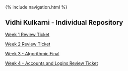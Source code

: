 {% include navigation.html %}


## Vidhi Kulkarni - Individual Repository

[Week 1 Review Ticket](https://github.com/VidhiKulkarni/teamlace/issues/18)


[Week 2 Review Ticket](https://github.com/VidhiKulkarni/teamlace/issues/24)


[Week 3 - Algorithmic Final](https://github.com/VidhiKulkarni/teamlace/issues/26) 


[Week 4 - Accounts and Logins Review Ticket](https://github.com/VidhiKulkarni/teamlace/issues/28 )
